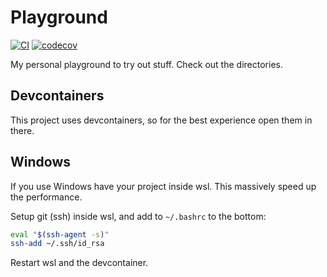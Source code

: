 # Playground
[![CI](https://github.com/stevensnoeijen/playground/actions/workflows/ci.yml/badge.svg?event=push)](https://github.com/stevensnoeijen/playground/actions/workflows/ci.yml)
[![codecov](https://codecov.io/gh/stevensnoeijen/playground/graph/badge.svg?token=2E0QGK9EHL)](https://codecov.io/gh/stevensnoeijen/playground)

My personal playground to try out stuff.
Check out the directories.

## Devcontainers

This project uses devcontainers, so for the best experience open them in there.

## Windows

If you use Windows have your project inside wsl. This massively speed up the performance.

Setup git (ssh) inside wsl, and add to `~/.bashrc` to the bottom:
```bash
eval "$(ssh-agent -s)"
ssh-add ~/.ssh/id_rsa
```
Restart wsl and the devcontainer.
